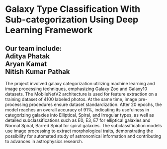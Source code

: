 # Galaxy Type Classification With Sub-categorization Using Deep Learning Framework #

## Our team include:<br>Aditya Phatak<br>Aryan Kamat<br>Nitish Kumar Pathak

 The project involved galaxy categorization utilizing machine learning and image 
processing techniques, emphasizing Galaxy Zoo and 
Galaxy10 datasets. The MobileNetV2 architecture is used for 
feature extraction on a training dataset of 4100 labeled photos. 
At the same time, image pre-processing procedures ensure 
dataset standardization. After 20 epochs, the model reaches 
an overall accuracy of 91%, indicating its usefulness in 
categorizing galaxies into Elliptical, Spiral, and Irregular 
types, as well as detailed subclassifications such as E0, E3, E7 
for elliptical galaxies and Normal Spiral, Barred Spiral for 
spiral galaxies. The subclassification models use image 
processing to extract morphological traits, demonstrating the 
possibility for automated study of astronomical information 
and contributing to advances in astrophysics research.
